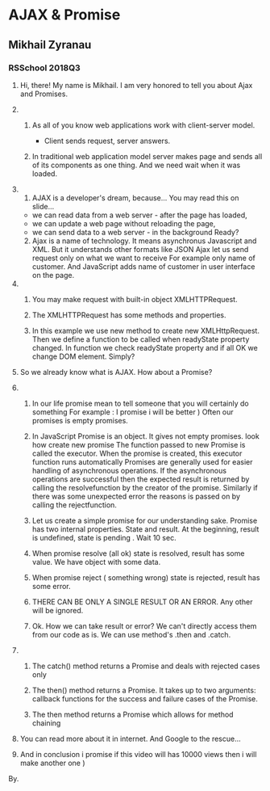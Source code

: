 # AJAX & Promise
## Mikhail Zyranau
### RSSchool  2018Q3

1. Hi, there!
   My name is Mikhail.
   I am very honored to tell you about Ajax and Promises.

2. 
   1. As all of you know web applications work with client-server model.
      + Client sends request, server answers.

 
   2. In traditional web application model server makes page and sends all of its components as one thing.
      And we need wait when it was loaded.

3. 
    1. AJAX is a developer's dream, because...
     You may read this on slide...
     + we can read data from a web server - after the page has loaded, 
     + we can update a web page without reloading the page,
     + we can send data to a web server - in the background
    Ready?

 
    2.  Ajax is a name of technology. It means asynchronus Javascript and XML. 
        But it understands other formats like JSON
        Ajax let us send request only on what we want to receive
        For example only name of customer.
        And JavaScript adds name of customer in user interface on the page.

4.  
    1.  You may make request with built-in object XMLHTTPRequest.

    2.  The XMLHTTPRequest has some methods and properties.

 
    3.  In this example we use new method to create new XMLHttpRequest.
        Then we define a function to be called when readyState property changed.
        In function we check readyState property and if all OK we change DOM element.
        Simply?

5. So we already know what is AJAX. How about a Promise?

6. 
    1.  In our life promise mean to tell someone that you will certainly do something
        For example : I promise i will be better )
        Often our promises is empty promises.

 
    2.  In JavaScript Promise is an object.
        It gives not empty promises.
        look how create new promise
        The function passed to new Promise is called the executor. 
        When the promise is created, this executor function runs automatically
        Promises are generally used for easier handling of asynchronous operations.
        If the asynchronous operations are successful then the expected result is returned by calling the resolvefunction by the creator of the promise. 
        Similarly if there was some unexpected error the reasons is passed on by calling the rejectfunction.

 
    3.  Let us create a simple promise for our understanding sake.
        Promise has two internal properties.
        State and result.
        At the beginning, result is undefined, state is pending .
        Wait 10 sec.

  
    4.  When promise resolve (all ok) state is resolved, result has some value.
        We have object with some data.

 
    5.  When promise reject ( something wrong) state is rejected, result has some error.

    6.  THERE CAN BE ONLY A SINGLE RESULT OR AN ERROR.
        Any other will be ignored.

    7.  Ok. How we can take result or error?
        We can't directly access them from our code as is.
        We can use method's .then and .catch.

7. 
    1.  The catch() method returns a Promise and deals with rejected cases only

    2.  The then() method returns a Promise. It takes up to two arguments: 
        callback functions for the success and failure cases of the Promise.

    7.  The then method returns a Promise which allows for method chaining

8.  You can read more about it in internet.
    And Google to the rescue...

9.  And in conclusion i promise if this video will has 10000 views then i will make another one )  
 
By.